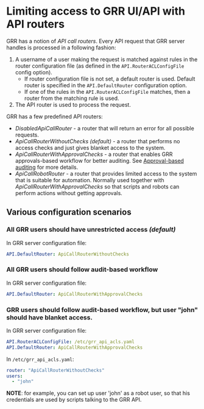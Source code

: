 # Limiting access to GRR UI/API with API routers

GRR has a notion of *API call routers*. Every API request that GRR server handles is processed in a following fashion:

1. A username of a user making the request is matched against rules in the router configuration file (as defined in the `API.RouterACLConfigFile` config option).
    - If router configuration file is not set, a default router is used. Default router is specified in the `API.DefaultRouter` configuration option.
    - If one of the rules in the `API.RouterACLConfigFile` matches, then a router from the matching rule is used.
2. The API router is used to process the request.

GRR has a few predefined API routers:

- *DisabledApiCallRouter* - a router that will return an error for all possible requests.
- *ApiCallRouterWithoutChecks* *(default)* - a router that performs no access checks and just gives blanket access to the system.
- *ApiCallRouterWithApprovalChecks* - a router that enables GRR approvals-based workflow for better auditing. See [Approval-based auditing](../approval-based-auditing.md) for more details.
- *ApiCallRobotRouter* - a router that provides limited access to the system that is suitable for automation. Normally used together with *ApiCallRouterWithApprovalChecks* so that scripts and robots can perform actions without getting approvals.

## Various configuration scenarios

### All GRR users should have unrestricted access *(default)*

In GRR server configuration file:

``` yaml
API.DefaultRouter: ApiCallRouterWithoutChecks
```

### All GRR users should follow audit-based workflow

In GRR server configuration file:

``` yaml
API.DefaultRouter: ApiCallRouterWithApprovalChecks
```

### GRR users should follow audit-based workflow, but user "john" should have blanket access.

In GRR server configuration file:

``` yaml
API.RouterACLConfigFile: /etc/grr_api_acls.yaml
API.DefaultRouter: ApiCallRouterWithApprovalChecks
```

In `/etc/grr_api_acls.yaml`:

``` yaml
router: "ApiCallRouterWithoutChecks"
users:
  - "john"
```

**NOTE**: for example, you can set up user 'john' as a robot user, so that his credentials are used by scripts talking to the GRR API.
